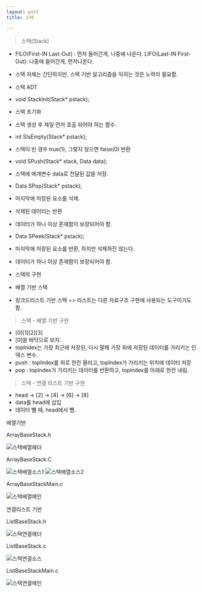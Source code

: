 ```yaml
---
layout: post
title: 스택

---
```



> 스택(Stack)
- FILO(First-IN Last-Out) : 먼저 들어간게, 나중에 나온다.
  LIFO(Last-IN First-Out): 나중에 들어간게, 먼저나온다. 
- 스택 자체는 간단하지만, 스택 기반 알고리즘을 익히는 것은 노력이 필요함.


- 스택 ADT

- void StackInit(Stack* pstack);
- 스택 초기화
- 스택 생성 후 제일 먼저 호출 되어야 하는 함수.

- int SIsEmpty(Stack* pstack);
- 스택이 빈 경우 true(1), 그렇지 않으면 false(0) 반환

- void SPush(Stack* stack, Data data);
- 스택에 매개변수 data로 전달된 값을 저장.

- Data SPop(Stack* pstack);
- 마지막에 저장된 요소를 삭제.
- 삭제된 데이터는 반환
- 데이터가 하나 이상 존재함이 보장되어야 함.

- Data SPeek(Stack* pstack);
- 마지막에 저장된 요소를 반환, 하지만 삭제하진 않는다.
- 데이터가 하나 이상 존재함이 보장되어야 함.


- 스택의 구현
- 배열 기반 스택
- 링크드리스트 기반 스택
=> 리스트는 다른 자료구조 구현에 사용되는 도구이기도 함.


> 스택 - 배열 기반 구현

- [0][1][2][3]
- [0]을 바닥으로 보자.
- topIndex는 가장 최근에 저장된, 다시 말해 가장 위에 저장된 데이터를 가리키는 인덱스 변수.
- push : topIndex를 위로 한칸 올리고, topIndex가 가리키는 위치에 데이터 저장
- pop : topIndex가 가리키는 데이터를 반환하고, topIndex를 아래로 한칸 내림.


>스택 - 연결 리스트 기반 구현
- head -> [2] -> [4] -> [6] -> [8]
- data를 head에 삽입
- 데이터 뺄 때, head에서 뺌.


배열기반

ArrayBaseStack.h

![스택배열헤더](https://user-images.githubusercontent.com/78638160/135409430-d02c3517-d7ce-47e3-b446-c1336d80a477.png)



ArrayBaseStack.C

![스택배열소스1](https://user-images.githubusercontent.com/78638160/135409621-3c29ada7-165b-4d64-92fc-f8d1da7a49d7.png)
![스택배열소스2](https://user-images.githubusercontent.com/78638160/135409720-cd61e6b6-9673-4565-8e8c-61c8ea93911d.png)


ArrayBaseStackMain.c

![스택배열메인](https://user-images.githubusercontent.com/78638160/135409854-7e137159-d768-435c-973e-c2795780e49c.png)

 

연결리스트 기반


ListBaseStack.h

![스택연결헤더](https://user-images.githubusercontent.com/78638160/135410355-7b741a01-6739-4bc1-99f5-df02dec1a440.png)


ListBaseStack.c

![스택연결소스](https://user-images.githubusercontent.com/78638160/135410528-4447d12a-ab84-4612-b698-89a1c021a44d.png)


ListBaseStackMain.c

![스택연결메인](https://user-images.githubusercontent.com/78638160/135410596-cf1a83de-4ea3-471c-8fb5-6adb6a1e4571.png)

 

















